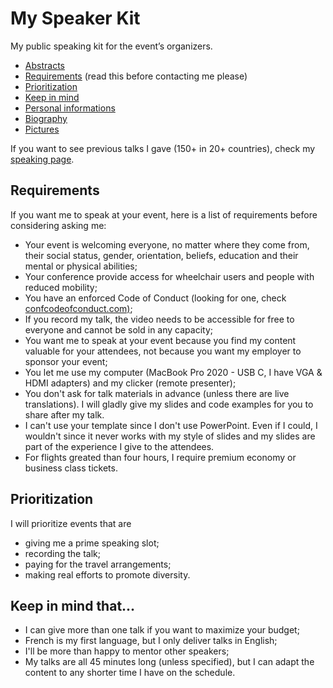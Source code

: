 # My Speaker Kit

My public speaking kit for the event’s organizers.

- [Abstracts](abstracts.md)
- [Requirements](#requirements) (read this before contacting me please)
- [Prioritization](#prioritization)
- [Keep in mind](#keep-in-mind-that)
- [Personal informations](personalinfo.md)
- [Biography](biography.md)
- [Pictures](pictures/)

If you want to see previous talks I gave (150+ in 20+ countries), check my [speaking page](https://fred.dev/speaking/).

## Requirements

If you want me to speak at your event, here is a list of requirements before considering asking me:

- Your event is welcoming everyone, no matter where they come from, their social status, gender, orientation, beliefs, education and their mental or physical abilities;
- Your conference provide access for wheelchair users and people with reduced mobility;
- You have an enforced Code of Conduct (looking for one, check [confcodeofconduct.com)](https://github.com/confcodeofconduct/confcodeofconduct.com);
- If you record my talk, the video needs to be accessible for free to everyone and cannot be sold in any capacity;
- You want me to speak at your event because you find my content valuable for your attendees, not because you want my employer to sponsor your event;
- You let me use my computer (MacBook Pro 2020 - USB C, I have VGA & HDMI adapters) and my clicker (remote presenter);
- You don't ask for talk materials in advance (unless there are live translations). I will gladly give my slides and code examples for you to share after my talk.
- I can't use your template since I don't use PowerPoint. Even if I could, I wouldn't since it never works with my style of slides and my slides are part of the experience I give to the attendees.
- For flights greated than four hours, I require premium economy or business class tickets.

## Prioritization

I will prioritize events that are

- giving me a prime speaking slot;
- recording the talk;
- paying for the travel arrangements;
- making real efforts to promote diversity.

## Keep in mind that...

- I can give more than one talk if you want to maximize your budget;
- French is my first language, but I only deliver  talks in English;
- I'll be more than happy to mentor other speakers;
- My talks are all 45 minutes long (unless specified), but I can adapt the content to any shorter time I have on the schedule.
